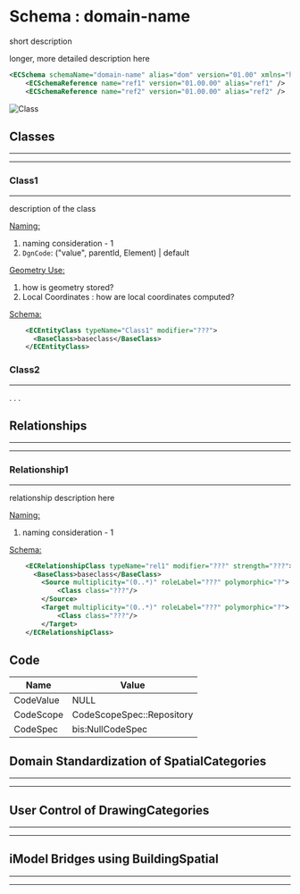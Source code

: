 # Schema : domain-name

short description

longer, more detailed description here

```xml
<ECSchema schemaName="domain-name" alias="dom" version="01.00" xmlns="http://www.bentley.com/schemas/Bentley.ECXML.3.1">
    <ECSchemaReference name="ref1" version="01.00.00" alias="ref1" />
    <ECSchemaReference name="ref2" version="01.00.00" alias="ref2" />
```

![Class](path_to_cmap_here)

## Classes

---

---

### Class1

---

description of the class

<u>Naming:</u>

1. naming consideration - 1
2. `DgnCode`: ("value", parentId, Element) | default

<u>Geometry Use:</u>

1. how is geometry stored?
2. Local Coordinates : how are local coordinates computed?

<u>Schema:</u>

```xml
    <ECEntityClass typeName="Class1" modifier="???">
      <BaseClass>baseclass</BaseClass>
    </ECEntityClass>
```

### Class2

---

.
.
.

## Relationships

---

---

### Relationship1

---

relationship description here

<u>Naming:</u>

1. naming consideration - 1

<u>Schema:</u>

```xml
    <ECRelationshipClass typeName="rel1" modifier="???" strength="???">
      <BaseClass>baseclass</BaseClass>
        <Source multiplicity="(0..*)" roleLabel="???" polymorphic="?">
            <Class class="???"/>
        </Source>
        <Target multiplicity="(0..*)" roleLabel="???" polymorphic="?">
            <Class class="???"/>
        </Target>
    </ECRelationshipClass>
```

## Code

| Name      | Value                     |
| --------- | ------------------------- |
| CodeValue | NULL                      |
| CodeScope | CodeScopeSpec::Repository |
| CodeSpec  | bis:NullCodeSpec          |

## Domain Standardization of SpatialCategories

---

---

## User Control of DrawingCategories

---

---

## iModel Bridges using BuildingSpatial

---

---
